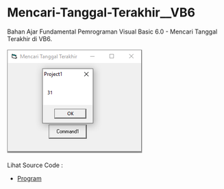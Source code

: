 # Mencari-Tanggal-Terakhir__VB6
Bahan Ajar Fundamental Pemrograman Visual Basic 6.0 - Mencari Tanggal Terakhir di VB6.<br><br>
<img src="https://github.com/RizkyKhapidsyah/Mencari-Tanggal-Terakhir__VB6/blob/master/result/001.PNG"><br><br>
Lihat Source Code : <br>
- <a href="https://github.com/RizkyKhapidsyah/Mencari-Tanggal-Terakhir__VB6/blob/master/Form1.frm">Program</a>
